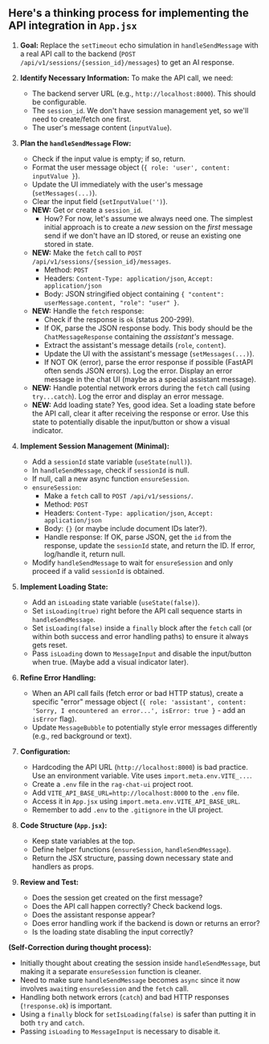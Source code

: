 ## Here's a thinking process for implementing the API integration in `App.jsx` ##

1.  **Goal:** Replace the `setTimeout` echo simulation in `handleSendMessage` with a real API call to the backend (`POST /api/v1/sessions/{session_id}/messages`) to get an AI response.

2.  **Identify Necessary Information:** To make the API call, we need:
    *   The backend server URL (e.g., `http://localhost:8000`). This should be configurable.
    *   The `session_id`. We don't have session management yet, so we'll need to create/fetch one first.
    *   The user's message content (`inputValue`).

3.  **Plan the `handleSendMessage` Flow:**
    *   Check if the input value is empty; if so, return.
    *   Format the user message object (`{ role: 'user', content: inputValue }`).
    *   Update the UI immediately with the user's message (`setMessages(...)`).
    *   Clear the input field (`setInputValue('')`).
    *   **NEW:** Get or create a `session_id`.
        *   How? For now, let's assume we always need one. The simplest initial approach is to create a *new* session on the *first* message send if we don't have an ID stored, or reuse an existing one stored in state.
    *   **NEW:** Make the `fetch` call to `POST /api/v1/sessions/{session_id}/messages`.
        *   Method: `POST`
        *   Headers: `Content-Type: application/json`, `Accept: application/json`
        *   Body: JSON stringified object containing `{ "content": userMessage.content, "role": "user" }`.
    *   **NEW:** Handle the `fetch` response:
        *   Check if the response is `ok` (status 200-299).
        *   If OK, parse the JSON response body. This body should be the `ChatMessageResponse` containing the *assistant's* message.
        *   Extract the assistant's message details (`role`, `content`).
        *   Update the UI with the assistant's message (`setMessages(...)`).
        *   If NOT OK (error), parse the error response if possible (FastAPI often sends JSON errors). Log the error. Display an error message in the chat UI (maybe as a special assistant message).
    *   **NEW:** Handle potential network errors during the `fetch` call (using `try...catch`). Log the error and display an error message.
    *   **NEW:** Add loading state? Yes, good idea. Set a loading state before the API call, clear it after receiving the response or error. Use this state to potentially disable the input/button or show a visual indicator.

4.  **Implement Session Management (Minimal):**
    *   Add a `sessionId` state variable (`useState(null)`).
    *   In `handleSendMessage`, check if `sessionId` is null.
    *   If null, call a new async function `ensureSession`.
    *   `ensureSession`:
        *   Make a `fetch` call to `POST /api/v1/sessions/`.
        *   Method: `POST`
        *   Headers: `Content-Type: application/json`, `Accept: application/json`
        *   Body: `{}` (or maybe include document IDs later?).
        *   Handle response: If OK, parse JSON, get the `id` from the response, update the `sessionId` state, and return the ID. If error, log/handle it, return null.
    *   Modify `handleSendMessage` to wait for `ensureSession` and only proceed if a valid `sessionId` is obtained.

5.  **Implement Loading State:**
    *   Add an `isLoading` state variable (`useState(false)`).
    *   Set `isLoading(true)` right before the API call sequence starts in `handleSendMessage`.
    *   Set `isLoading(false)` inside a `finally` block after the `fetch` call (or within both success and error handling paths) to ensure it always gets reset.
    *   Pass `isLoading` down to `MessageInput` and disable the input/button when true. (Maybe add a visual indicator later).

6.  **Refine Error Handling:**
    *   When an API call fails (fetch error or bad HTTP status), create a specific "error" message object (`{ role: 'assistant', content: 'Sorry, I encountered an error...', isError: true }` - add an `isError` flag).
    *   Update `MessageBubble` to potentially style error messages differently (e.g., red background or text).

7.  **Configuration:**
    *   Hardcoding the API URL (`http://localhost:8000`) is bad practice. Use an environment variable. Vite uses `import.meta.env.VITE_...`.
    *   Create a `.env` file in the `rag-chat-ui` project root.
    *   Add `VITE_API_BASE_URL=http://localhost:8000` to the `.env` file.
    *   Access it in `App.jsx` using `import.meta.env.VITE_API_BASE_URL`.
    *   Remember to add `.env` to the `.gitignore` in the UI project.

8.  **Code Structure (`App.jsx`):**
    *   Keep state variables at the top.
    *   Define helper functions (`ensureSession`, `handleSendMessage`).
    *   Return the JSX structure, passing down necessary state and handlers as props.

9.  **Review and Test:**
    *   Does the session get created on the first message?
    *   Does the API call happen correctly? Check backend logs.
    *   Does the assistant response appear?
    *   Does error handling work if the backend is down or returns an error?
    *   Is the loading state disabling the input correctly?

**(Self-Correction during thought process):**
*   Initially thought about creating the session inside `handleSendMessage`, but making it a separate `ensureSession` function is cleaner.
*   Need to make sure `handleSendMessage` becomes `async` since it now involves `await`ing `ensureSession` and the `fetch` call.
*   Handling both network errors (`catch`) and bad HTTP responses (`!response.ok`) is important.
*   Using a `finally` block for `setIsLoading(false)` is safer than putting it in both `try` and `catch`.
*   Passing `isLoading` to `MessageInput` is necessary to disable it.
